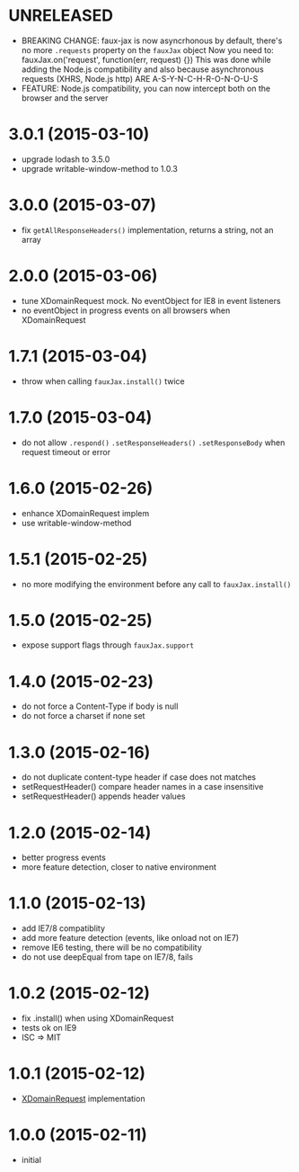# UNRELEASED

  * BREAKING CHANGE: faux-jax is now asyncrhonous by default, there's no more `.requests` property on the `fauxJax` object
    Now you need to: fauxJax.on('request', function(err, request) {})
    This was done while adding the Node.js compatibility and also because asynchronous requests (XHRS, Node.js http) ARE A-S-Y-N-C-H-R-O-N-O-U-S
  * FEATURE: Node.js compatibility, you can now intercept both on the browser and the server

# 3.0.1 (2015-03-10)

  * upgrade lodash to 3.5.0
  * upgrade writable-window-method to 1.0.3

# 3.0.0 (2015-03-07)
  
  * fix `getAllResponseHeaders()` implementation, returns a string, not an array

# 2.0.0 (2015-03-06)

  * tune XDomainRequest mock. No eventObject for IE8 in event listeners
  * no eventObject in progress events on all browsers when XDomainRequest

# 1.7.1 (2015-03-04)

  * throw when calling `fauxJax.install()` twice
  
# 1.7.0 (2015-03-04)

  * do not allow `.respond()` `.setResponseHeaders()` `.setResponseBody` when request timeout or error

# 1.6.0 (2015-02-26)
  
  * enhance XDomainRequest implem
  * use writable-window-method

# 1.5.1 (2015-02-25)

  * no more modifying the environment before any call to `fauxJax.install()`

# 1.5.0 (2015-02-25)

  * expose support flags through `fauxJax.support`

# 1.4.0 (2015-02-23)

  * do not force a Content-Type if body is null
  * do not force a charset if none set

# 1.3.0 (2015-02-16)
  
  * do not duplicate content-type header if case does not matches
  * setRequestHeader() compare header names in a case insensitive
  * setRequestHeader() appends header values

# 1.2.0 (2015-02-14)
  
  * better progress events
  * more feature detection, closer to native environment

# 1.1.0 (2015-02-13)

  * add IE7/8 compatiblity
  * add more feature detection (events, like onload not on IE7)
  * remove IE6 testing, there will be no compatibility
  * do not use deepEqual from tape on IE7/8, fails

# 1.0.2 (2015-02-12)

  * fix .install() when using XDomainRequest
  * tests ok on IE9
  * ISC => MIT

# 1.0.1 (2015-02-12)

  * [XDomainRequest](https://msdn.microsoft.com/en-us/library/ie/cc288060(v=vs.85).aspx) implementation

# 1.0.0 (2015-02-11)

  * initial

